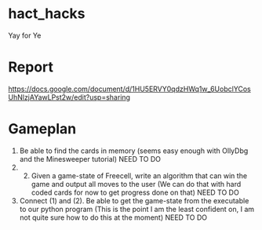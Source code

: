 # hact_hacks
Yay for Ye

# Report
https://docs.google.com/document/d/1HU5ERVY0qdzHWq1w_6UobclYCosUhNlzjAYawLPst2w/edit?usp=sharing

# Gameplan
1. Be able to find the cards in memory (seems easy enough with OllyDbg and the Minesweeper tutorial) NEED TO DO
2. 2) Given a game-state of Freecell, write an algorithm that can win the game and output all moves to the user (We can do that with hard coded cards for now to get progress done on that) NEED TO DO
3. Connect (1) and (2). Be able to get the game-state from the executable to our python program (This is the point I am the least confident on, I am not quite sure how to do this at the moment) NEED TO DO
